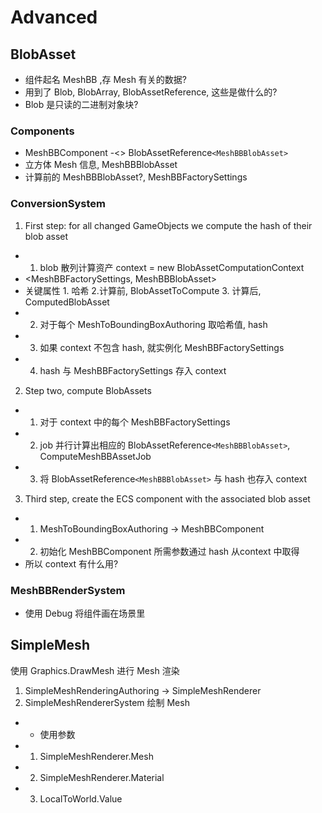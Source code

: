 # Advanced

## BlobAsset

- 组件起名 MeshBB ,存 Mesh 有关的数据?
- 用到了 Blob, BlobArray, BlobAssetReference, 这些是做什么的?
- Blob 是只读的二进制对象块?

### Components

- MeshBBComponent -<> BlobAssetReference`<MeshBBBlobAsset>`
- 立方体 Mesh 信息, MeshBBBlobAsset
- 计算前的 MeshBBBlobAsset?,  MeshBBFactorySettings

### ConversionSystem

1. First step: for all changed GameObjects we compute the hash of their blob asset

- 1. blob 散列计算资产 context = new BlobAssetComputationContext
- <MeshBBFactorySettings, MeshBBBlobAsset>
- 关键属性 1. 哈希 2.计算前, BlobAssetToCompute 3. 计算后, ComputedBlobAsset
- 2. 对于每个 MeshToBoundingBoxAuthoring 取哈希值, hash
- 3. 如果 context 不包含 hash, 就实例化 MeshBBFactorySettings
- 4. hash 与 MeshBBFactorySettings 存入 context

2. Step two, compute BlobAssets

- 1. 对于 context 中的每个 MeshBBFactorySettings
- 2. job 并行计算出相应的 BlobAssetReference`<MeshBBBlobAsset>`, ComputeMeshBBAssetJob
- 3. 将 BlobAssetReference`<MeshBBBlobAsset>` 与 hash 也存入 context

3. Third step, create the ECS component with the associated blob asset

- 1. MeshToBoundingBoxAuthoring -> MeshBBComponent
- 2. 初始化 MeshBBComponent 所需参数通过 hash 从context 中取得
- 所以 context 有什么用?

### MeshBBRenderSystem

- 使用 Debug 将组件画在场景里

## SimpleMesh

使用 Graphics.DrawMesh 进行 Mesh 渲染

1. SimpleMeshRenderingAuthoring -> SimpleMeshRenderer
2. SimpleMeshRendererSystem 绘制 Mesh

- - 使用参数
- 1. SimpleMeshRenderer.Mesh
- 2. SimpleMeshRenderer.Material
- 3. LocalToWorld.Value
